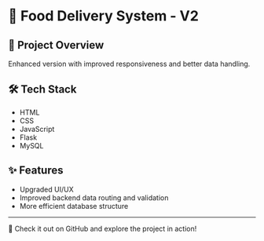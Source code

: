 # 🚀 Food Delivery System - V2

## 📘 Project Overview
Enhanced version with improved responsiveness and better data handling.

## 🛠️ Tech Stack
- HTML
- CSS
- JavaScript
- Flask
- MySQL

## ✨ Features
- Upgraded UI/UX
- Improved backend data routing and validation
- More efficient database structure

---
🔗 Check it out on GitHub and explore the project in action!
